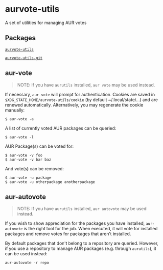 # aurvote-utils
A set of utilities for managing AUR votes

## Packages
[`aurvote-utils`](https://aur.archlinux.org/packages/aurvote-utils/)

[`aurvote-utils-git`](https://aur.archlinux.org/packages/aurvote-utils-git/)

## aur-vote
> NOTE: If you have `aurutils` installed, `aur vote` may be used instead.

If necessary, `aur-vote` will prompt for authentication. Cookies are saved in `$XDG_STATE_HOME/aurvote-utils/cookie`
(by default ~/.local/state/...) and are renewed automatically. Alternatively, you may regenerate the cookie manually:

```
$ aur-vote -a
```

A list of currently voted AUR packages can be queried:
```
$ aur-vote -l
```

AUR Package(s) can be voted for:
```
$ aur-vote -v foo
$ aur-vote -v bar baz
```

And vote(s) can be removed:
```
$ aur-vote -u package
$ aur-vote -u otherpackage anotherpackage
```

## aur-autovote
> NOTE: If you have `aurutils` installed, `aur autovote` may be used instead.

If you wish to show appreciation for the packages you have installed, `aur-autovote` is the right tool for the job.
When executed, it will vote for installed packages and remove votes for packages that aren't installed.

By default packages that don't belong to a repository are queried.
However, if you use a repository to manage AUR packages (e.g. through `aurutils`), it can be used instead:

```
aur-autovote -r repo
```

